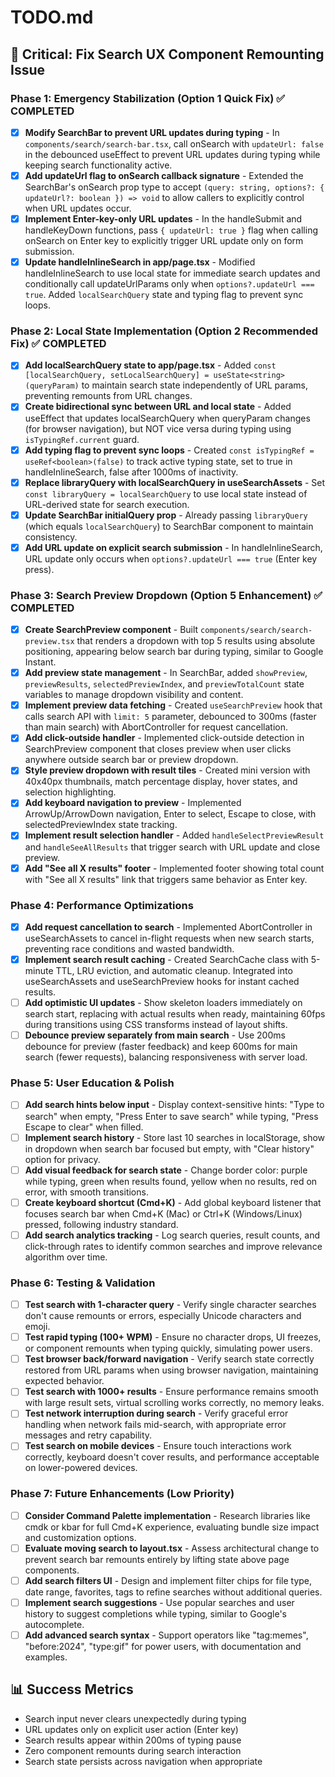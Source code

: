 # TODO.md

## 🚨 Critical: Fix Search UX Component Remounting Issue

### Phase 1: Emergency Stabilization (Option 1 Quick Fix) ✅ COMPLETED
- [x] **Modify SearchBar to prevent URL updates during typing** - In `components/search/search-bar.tsx`, call onSearch with `updateUrl: false` in the debounced useEffect to prevent URL updates during typing while keeping search functionality active.
- [x] **Add updateUrl flag to onSearch callback signature** - Extended the SearchBar's onSearch prop type to accept `(query: string, options?: { updateUrl?: boolean }) => void` to allow callers to explicitly control when URL updates occur.
- [x] **Implement Enter-key-only URL updates** - In the handleSubmit and handleKeyDown functions, pass `{ updateUrl: true }` flag when calling onSearch on Enter key to explicitly trigger URL update only on form submission.
- [x] **Update handleInlineSearch in app/page.tsx** - Modified handleInlineSearch to use local state for immediate search updates and conditionally call updateUrlParams only when `options?.updateUrl === true`. Added `localSearchQuery` state and typing flag to prevent sync loops.

### Phase 2: Local State Implementation (Option 2 Recommended Fix) ✅ COMPLETED
- [x] **Add localSearchQuery state to app/page.tsx** - Added `const [localSearchQuery, setLocalSearchQuery] = useState<string>(queryParam)` to maintain search state independently of URL params, preventing remounts from URL changes.
- [x] **Create bidirectional sync between URL and local state** - Added useEffect that updates localSearchQuery when queryParam changes (for browser navigation), but NOT vice versa during typing using `isTypingRef.current` guard.
- [x] **Add typing flag to prevent sync loops** - Created `const isTypingRef = useRef<boolean>(false)` to track active typing state, set to true in handleInlineSearch, false after 1000ms of inactivity.
- [x] **Replace libraryQuery with localSearchQuery in useSearchAssets** - Set `const libraryQuery = localSearchQuery` to use local state instead of URL-derived state for search execution.
- [x] **Update SearchBar initialQuery prop** - Already passing `libraryQuery` (which equals `localSearchQuery`) to SearchBar component to maintain consistency.
- [x] **Add URL update on explicit search submission** - In handleInlineSearch, URL update only occurs when `options?.updateUrl === true` (Enter key press).

### Phase 3: Search Preview Dropdown (Option 5 Enhancement) ✅ COMPLETED
- [x] **Create SearchPreview component** - Built `components/search/search-preview.tsx` that renders a dropdown with top 5 results using absolute positioning, appearing below search bar during typing, similar to Google Instant.
- [x] **Add preview state management** - In SearchBar, added `showPreview`, `previewResults`, `selectedPreviewIndex`, and `previewTotalCount` state variables to manage dropdown visibility and content.
- [x] **Implement preview data fetching** - Created `useSearchPreview` hook that calls search API with `limit: 5` parameter, debounced to 300ms (faster than main search) with AbortController for request cancellation.
- [x] **Add click-outside handler** - Implemented click-outside detection in SearchPreview component that closes preview when user clicks anywhere outside search bar or preview dropdown.
- [x] **Style preview dropdown with result tiles** - Created mini version with 40x40px thumbnails, match percentage display, hover states, and selection highlighting.
- [x] **Add keyboard navigation to preview** - Implemented ArrowUp/ArrowDown navigation, Enter to select, Escape to close, with selectedPreviewIndex state tracking.
- [x] **Implement result selection handler** - Added `handleSelectPreviewResult` and `handleSeeAllResults` that trigger search with URL update and close preview.
- [x] **Add "See all X results" footer** - Implemented footer showing total count with "See all X results" link that triggers same behavior as Enter key.

### Phase 4: Performance Optimizations
- [x] **Add request cancellation to search** - Implemented AbortController in useSearchAssets to cancel in-flight requests when new search starts, preventing race conditions and wasted bandwidth.
- [x] **Implement search result caching** - Created SearchCache class with 5-minute TTL, LRU eviction, and automatic cleanup. Integrated into useSearchAssets and useSearchPreview hooks for instant cached results.
- [ ] **Add optimistic UI updates** - Show skeleton loaders immediately on search start, replacing with actual results when ready, maintaining 60fps during transitions using CSS transforms instead of layout shifts.
- [ ] **Debounce preview separately from main search** - Use 200ms debounce for preview (faster feedback) and keep 600ms for main search (fewer requests), balancing responsiveness with server load.

### Phase 5: User Education & Polish
- [ ] **Add search hints below input** - Display context-sensitive hints: "Type to search" when empty, "Press Enter to save search" while typing, "Press Escape to clear" when filled.
- [ ] **Implement search history** - Store last 10 searches in localStorage, show in dropdown when search bar focused but empty, with "Clear history" option for privacy.
- [ ] **Add visual feedback for search state** - Change border color: purple while typing, green when results found, yellow when no results, red on error, with smooth transitions.
- [ ] **Create keyboard shortcut (Cmd+K)** - Add global keyboard listener that focuses search bar when Cmd+K (Mac) or Ctrl+K (Windows/Linux) pressed, following industry standard.
- [ ] **Add search analytics tracking** - Log search queries, result counts, and click-through rates to identify common searches and improve relevance algorithm over time.

### Phase 6: Testing & Validation
- [ ] **Test search with 1-character query** - Verify single character searches don't cause remounts or errors, especially Unicode characters and emoji.
- [ ] **Test rapid typing (100+ WPM)** - Ensure no character drops, UI freezes, or component remounts when typing quickly, simulating power users.
- [ ] **Test browser back/forward navigation** - Verify search state correctly restored from URL params when using browser navigation, maintaining expected behavior.
- [ ] **Test search with 1000+ results** - Ensure performance remains smooth with large result sets, virtual scrolling works correctly, no memory leaks.
- [ ] **Test network interruption during search** - Verify graceful error handling when network fails mid-search, with appropriate error messages and retry capability.
- [ ] **Test search on mobile devices** - Ensure touch interactions work correctly, keyboard doesn't cover results, and performance acceptable on lower-powered devices.

### Phase 7: Future Enhancements (Low Priority)
- [ ] **Consider Command Palette implementation** - Research libraries like cmdk or kbar for full Cmd+K experience, evaluating bundle size impact and customization options.
- [ ] **Evaluate moving search to layout.tsx** - Assess architectural change to prevent search bar remounts entirely by lifting state above page components.
- [ ] **Add search filters UI** - Design and implement filter chips for file type, date range, favorites, tags to refine searches without additional queries.
- [ ] **Implement search suggestions** - Use popular searches and user history to suggest completions while typing, similar to Google's autocomplete.
- [ ] **Add advanced search syntax** - Support operators like "tag:memes", "before:2024", "type:gif" for power users, with documentation and examples.

## 📊 Success Metrics
- Search input never clears unexpectedly during typing
- URL updates only on explicit user action (Enter key)
- Search results appear within 200ms of typing pause
- Zero component remounts during search interaction
- Search state persists across navigation when appropriate